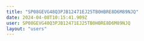 ```yaml
---
title: "SP08GEVG48Q3PJB12471EJ25TB0HBRE8D6M89NJQ"
date: 2024-04-08T10:15:41.909Z
user: SP08GEVG48Q3PJB12471EJ25TB0HBRE8D6M89NJQ
layout: "users"
---
```

    